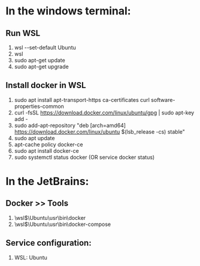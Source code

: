 # In the windows terminal:
## Run WSL
1. wsl --set-default Ubuntu
2. wsl
3. sudo apt-get update
4. sudo apt-get upgrade

## Install docker in WSL
1. sudo apt install apt-transport-https ca-certificates curl software-properties-common
2. curl -fsSL https://download.docker.com/linux/ubuntu/gpg | sudo apt-key add -
3. sudo add-apt-repository "deb [arch=amd64] https://download.docker.com/linux/ubuntu $(lsb_release -cs) stable"
4. sudo apt update
5. apt-cache policy docker-ce
6. sudo apt install docker-ce
7. sudo systemctl status docker (OR service docker status)

# In the JetBrains:
## Docker >> Tools 
1. \\wsl$\Ubuntu\usr\bin\docker
2. \\wsl$\Ubuntu\usr\bin\docker-compose

## Service configuration: 
1. WSL: Ubuntu